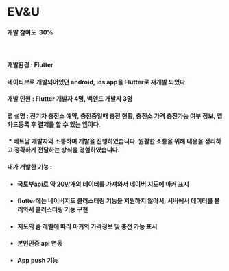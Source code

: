
<h1 id="file-name-id-wide" class="Heading__StyledHeading-sc-1c1dgg0-0 diwsLq" tabindex="-1">EV&amp;U<span style="font-size: 14px;">&nbsp;</span></h1>
<h4>개발 참여도&nbsp; 30%</h4>
<h4>&nbsp;</h4>
<h4>개발환경 : Flutter</h4>
<h4>네이티브로 개발되어있던 android, ios app을 Flutter로 재개발 되었다</h4>
<h4>개발 인원 : Flutter 개발자 4명, 백엔드 개발자 3명</h4>
<h4>앱 설명 : 전기차 충전소 예약, 충전중일때 충전 현황, 충전소 가격 충전가능 여부 정보, 앱카드등록 후 결제를 할 수 있는 앱이다.</h4>
<h4>&nbsp;* 베트남 개발자와 소통하며 개발을 진행하였습니다. 원활한 소통을 위해 내용을 정리하고 정확하게 전달하는 방식을 경험하였습니다.</h4>
<h4>내가 개발한 기능 :&nbsp;</h4>
<ul>
<li>
<h4>국토부api로 약 20만개의 데이터를 가져와서 네이버 지도에 마커 표시</h4>
</li>
<li>
<h4 class="heading-element" dir="auto" tabindex="-1">flutter에는 네이버지도 클러스터링 기능을 지원하지 않아서, 서버에서 데이터를 불러와서 클러스터링 기능 구현</h4>
</li>
<li>
<h4>지도의 줌 레벨에 따라 마커의 가격정보 및 충전 가능 표시</h4>
</li>
<li>
<h4>본인인증 api 연동</h4>
</li>
<li>
<h4>App push 기능</h4>
</li>
</ul>
